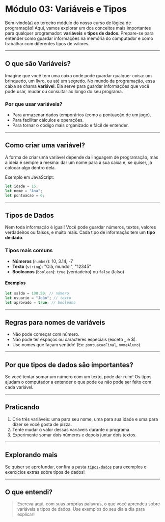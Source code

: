# Módulo 03: Variáveis e Tipos

Bem-vindo(a) ao terceiro módulo do nosso curso de lógica de programação! Aqui, vamos explorar um dos conceitos mais importantes para qualquer programador: **variáveis** e **tipos de dados**. Prepare-se para entender como guardar informações na memória do computador e como trabalhar com diferentes tipos de valores.

---

## O que são Variáveis?

Imagine que você tem uma caixa onde pode guardar qualquer coisa: um brinquedo, um livro, ou até um segredo. No mundo da programação, essa caixa se chama **variável**. Ela serve para guardar informações que você pode usar, mudar ou consultar ao longo do seu programa.

### Por que usar variáveis?

- Para armazenar dados temporários (como a pontuação de um jogo).
- Para facilitar cálculos e operações.
- Para tornar o código mais organizado e fácil de entender.

---

## Como criar uma variável?

A forma de criar uma variável depende da linguagem de programação, mas a ideia é sempre a mesma: dar um nome para a sua caixa e, se quiser, já colocar algo dentro dela.

Exemplo em JavaScript:

```javascript
let idade = 15;
let nome = "Ana";
let pontuacao = 0;
```

---

## Tipos de Dados

Nem toda informação é igual! Você pode guardar números, textos, valores verdadeiros ou falsos, e muito mais. Cada tipo de informação tem um **tipo de dado**.

### Tipos mais comuns

- **Números** (`number`): 10, 3.14, -7
- **Texto** (`string`): "Olá, mundo!", "12345"
- **Booleanos** (`boolean`): `true` (verdadeiro) ou `false` (falso)

#### Exemplos

```javascript
let saldo = 100.50; // número
let usuario = "João"; // texto
let aprovado = true; // booleano
```

---

## Regras para nomes de variáveis

- Não pode começar com número.
- Não pode ter espaços ou caracteres especiais (exceto _ e $).
- Use nomes que façam sentido! (Ex: `pontuacaoFinal`, `nomeAluno`)

---

## Por que tipos de dados são importantes?

Se você tentar somar um número com um texto, pode dar ruim! Os tipos ajudam o computador a entender o que pode ou não pode ser feito com cada variável.

---

## Praticando

1. Crie três variáveis: uma para seu nome, uma para sua idade e uma para dizer se você gosta de pizza.
2. Tente mudar o valor dessas variáveis durante o programa.
3. Experimente somar dois números e depois juntar dois textos.

---

## Explorando mais

Se quiser se aprofundar, confira a pasta [`tipos-dados`](./tipos-dados/README.md) para exemplos e exercícios extras sobre tipos de dados!

---

## O que entendi?

> Escreva aqui, com suas próprias palavras, o que você aprendeu sobre variáveis e tipos de dados. Use exemplos do seu dia a dia para explicar!

